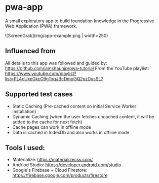 # pwa-app
A small exploratory app to build foundation knowledge in the Progressive Web Application (PWA) framework. 

![ScreenGrab](img/app-example.png | width=250)

## Influenced from
All details to this app was followed and guided by: 
https://github.com/iamshaunjp/pwa-tutorial
From the YouTube playlist:
https://www.youtube.com/playlist?list=PL4cUxeGkcC9gTxqJBcDmoi5Q2pzDusSL7

## Supported test cases
* Static Caching (Pre-cached content on initial Service Worker installation)
* Dynamic Caching (when the user fetches uncached content, it will be added to the cache for next fetch)
* Cache pages can work in offline mode
* Data is cached in IndexDb and also works in offline mode

## Tools I used:
* Materialize: https://materializecss.com/
* Andriod Studio: https://developer.android.com/studio
* Google's Firebase + Cloud Firestore: https://firebase.google.com/products/firestore